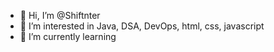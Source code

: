 - 👋 Hi, I’m @Shiftnter
- 👀 I’m interested in Java, DSA, DevOps, html, css, javascript
- 🌱 I’m currently learning 

<!---
Shiftnter/Shiftnter is a ✨ special ✨ repository because its `README.md` (this file) appears on your GitHub profile.
You can click the Preview link to take a look at your changes.
--->
